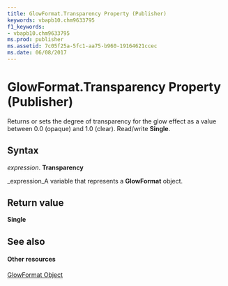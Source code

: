```yaml
---
title: GlowFormat.Transparency Property (Publisher)
keywords: vbapb10.chm9633795
f1_keywords:
- vbapb10.chm9633795
ms.prod: publisher
ms.assetid: 7c05f25a-5fc1-aa75-b960-19164621ccec
ms.date: 06/08/2017
---
```



# GlowFormat.Transparency Property (Publisher)

Returns or sets the degree of transparency for the glow effect as a value between 0.0 (opaque) and 1.0 (clear). Read/write  **Single**.


## Syntax

 _expression_. **Transparency**

 _expression_A variable that represents a  **GlowFormat** object.


## Return value

 **Single**


## See also


#### Other resources


 [GlowFormat Object](glowformat-object-publisher.md)
 

